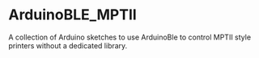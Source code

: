 # ArduinoBLE_MPTII
A collection of Arduino sketches to use ArduinoBle to control MPTII style printers without a dedicated library.

